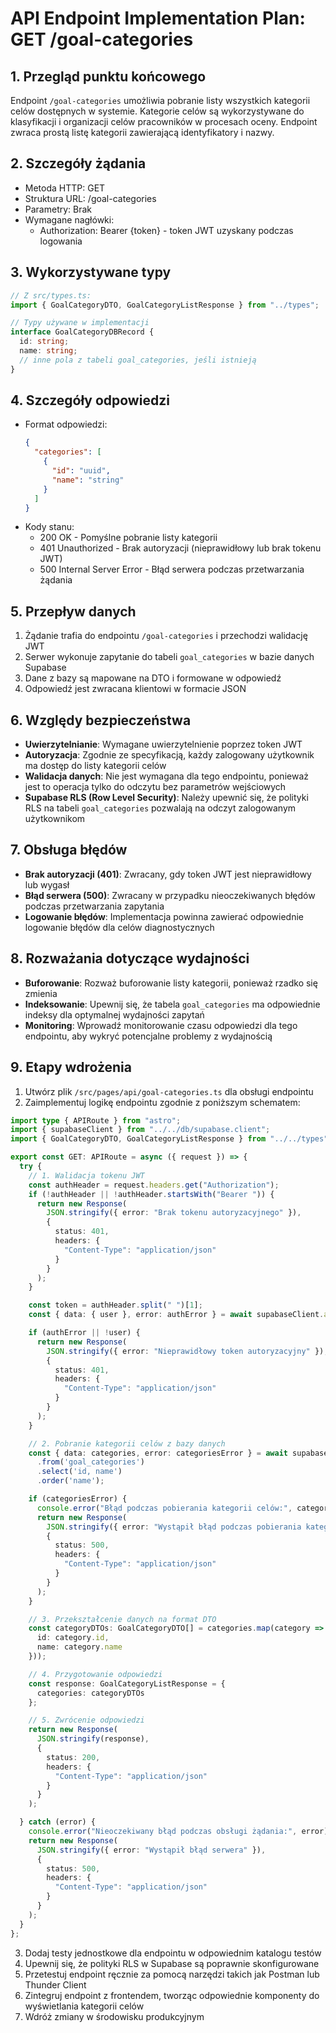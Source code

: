 # API Endpoint Implementation Plan: GET /goal-categories

## 1. Przegląd punktu końcowego
Endpoint `/goal-categories` umożliwia pobranie listy wszystkich kategorii celów dostępnych w systemie. Kategorie celów są wykorzystywane do klasyfikacji i organizacji celów pracowników w procesach oceny. Endpoint zwraca prostą listę kategorii zawierającą identyfikatory i nazwy.

## 2. Szczegóły żądania
- Metoda HTTP: GET
- Struktura URL: /goal-categories
- Parametry: Brak
- Wymagane nagłówki: 
  - Authorization: Bearer {token} - token JWT uzyskany podczas logowania

## 3. Wykorzystywane typy
```typescript
// Z src/types.ts:
import { GoalCategoryDTO, GoalCategoryListResponse } from "../types";

// Typy używane w implementacji
interface GoalCategoryDBRecord {
  id: string;
  name: string;
  // inne pola z tabeli goal_categories, jeśli istnieją
}
```

## 4. Szczegóły odpowiedzi
- Format odpowiedzi:
  ```json
  {
    "categories": [
      {
        "id": "uuid",
        "name": "string"
      }
    ]
  }
  ```
- Kody stanu:
  - 200 OK - Pomyślne pobranie listy kategorii
  - 401 Unauthorized - Brak autoryzacji (nieprawidłowy lub brak tokenu JWT)
  - 500 Internal Server Error - Błąd serwera podczas przetwarzania żądania

## 5. Przepływ danych
1. Żądanie trafia do endpointu `/goal-categories` i przechodzi walidację JWT
2. Serwer wykonuje zapytanie do tabeli `goal_categories` w bazie danych Supabase
3. Dane z bazy są mapowane na DTO i formowane w odpowiedź
4. Odpowiedź jest zwracana klientowi w formacie JSON

## 6. Względy bezpieczeństwa
- **Uwierzytelnianie**: Wymagane uwierzytelnienie poprzez token JWT
- **Autoryzacja**: Zgodnie ze specyfikacją, każdy zalogowany użytkownik ma dostęp do listy kategorii celów
- **Walidacja danych**: Nie jest wymagana dla tego endpointu, ponieważ jest to operacja tylko do odczytu bez parametrów wejściowych
- **Supabase RLS (Row Level Security)**: Należy upewnić się, że polityki RLS na tabeli `goal_categories` pozwalają na odczyt zalogowanym użytkownikom

## 7. Obsługa błędów
- **Brak autoryzacji (401)**: Zwracany, gdy token JWT jest nieprawidłowy lub wygasł
- **Błąd serwera (500)**: Zwracany w przypadku nieoczekiwanych błędów podczas przetwarzania zapytania
- **Logowanie błędów**: Implementacja powinna zawierać odpowiednie logowanie błędów dla celów diagnostycznych

## 8. Rozważania dotyczące wydajności
- **Buforowanie**: Rozważ buforowanie listy kategorii, ponieważ rzadko się zmienia
- **Indeksowanie**: Upewnij się, że tabela `goal_categories` ma odpowiednie indeksy dla optymalnej wydajności zapytań
- **Monitoring**: Wprowadź monitorowanie czasu odpowiedzi dla tego endpointu, aby wykryć potencjalne problemy z wydajnością

## 9. Etapy wdrożenia
1. Utwórz plik `/src/pages/api/goal-categories.ts` dla obsługi endpointu
2. Zaimplementuj logikę endpointu zgodnie z poniższym schematem:

```typescript
import type { APIRoute } from "astro";
import { supabaseClient } from "../../db/supabase.client";
import { GoalCategoryDTO, GoalCategoryListResponse } from "../../types";

export const GET: APIRoute = async ({ request }) => {
  try {
    // 1. Walidacja tokenu JWT
    const authHeader = request.headers.get("Authorization");
    if (!authHeader || !authHeader.startsWith("Bearer ")) {
      return new Response(
        JSON.stringify({ error: "Brak tokenu autoryzacyjnego" }),
        {
          status: 401,
          headers: {
            "Content-Type": "application/json"
          }
        }
      );
    }

    const token = authHeader.split(" ")[1];
    const { data: { user }, error: authError } = await supabaseClient.auth.getUser(token);

    if (authError || !user) {
      return new Response(
        JSON.stringify({ error: "Nieprawidłowy token autoryzacyjny" }),
        {
          status: 401,
          headers: {
            "Content-Type": "application/json"
          }
        }
      );
    }

    // 2. Pobranie kategorii celów z bazy danych
    const { data: categories, error: categoriesError } = await supabaseClient
      .from('goal_categories')
      .select('id, name')
      .order('name');

    if (categoriesError) {
      console.error("Błąd podczas pobierania kategorii celów:", categoriesError);
      return new Response(
        JSON.stringify({ error: "Wystąpił błąd podczas pobierania kategorii celów" }),
        {
          status: 500,
          headers: {
            "Content-Type": "application/json"
          }
        }
      );
    }

    // 3. Przekształcenie danych na format DTO
    const categoryDTOs: GoalCategoryDTO[] = categories.map(category => ({
      id: category.id,
      name: category.name
    }));

    // 4. Przygotowanie odpowiedzi
    const response: GoalCategoryListResponse = {
      categories: categoryDTOs
    };

    // 5. Zwrócenie odpowiedzi
    return new Response(
      JSON.stringify(response),
      {
        status: 200,
        headers: {
          "Content-Type": "application/json"
        }
      }
    );

  } catch (error) {
    console.error("Nieoczekiwany błąd podczas obsługi żądania:", error);
    return new Response(
      JSON.stringify({ error: "Wystąpił błąd serwera" }),
      {
        status: 500,
        headers: {
          "Content-Type": "application/json"
        }
      }
    );
  }
};
```

3. Dodaj testy jednostkowe dla endpointu w odpowiednim katalogu testów
4. Upewnij się, że polityki RLS w Supabase są poprawnie skonfigurowane
5. Przetestuj endpoint ręcznie za pomocą narzędzi takich jak Postman lub Thunder Client
6. Zintegruj endpoint z frontendem, tworząc odpowiednie komponenty do wyświetlania kategorii celów
7. Wdróż zmiany w środowisku produkcyjnym 